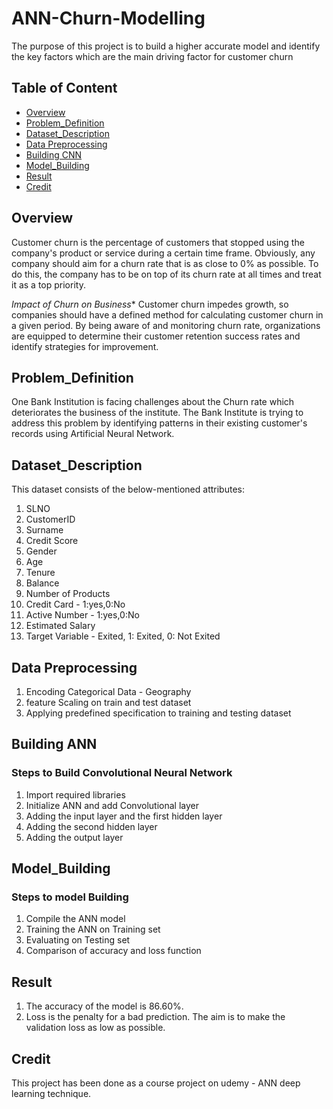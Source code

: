 # ANN-Churn-Modelling
The purpose of this project is to build a higher accurate model and  identify the key factors which are the main driving factor for customer churn

## Table of Content
  * [Overview](#Overview)
  * [Problem_Definition](#Problem_Definition)
  * [Dataset_Description](#Dataset_Description)
  * [Data Preprocessing](#Data_Preprocessing)
  * [Building CNN](#Building_CNN)
  * [Model_Building](#Model_Building)
  * [Result](#Result)
  * [Credit](#Credit)
  
## Overview
Customer churn is the percentage of customers that stopped using the company's product or service during a certain time frame. Obviously, any company should aim for a churn rate that is as close to 0% as possible. To do this, the company has to be on top of its churn rate at all times and treat it as a top priority.

*Impact of Churn  on Business**
Customer churn impedes growth, so companies should have a defined method for calculating customer churn in a given period. By being aware of and monitoring churn rate, organizations are equipped to determine their customer retention success rates and identify strategies for improvement.


 ## Problem_Definition
 One Bank Institution is facing challenges about the Churn rate which deteriorates the business of the institute. The Bank Institute is trying to address this problem by identifying patterns in their existing customer's records using Artificial Neural Network.
 
 

 ## Dataset_Description
This dataset consists of the below-mentioned attributes:
1. SLNO
2. CustomerID
3. Surname
4. Credit Score
5. Gender
6. Age
7. Tenure
8. Balance
9. Number of Products
10. Credit Card - 1:yes,0:No
11. Active Number - 1:yes,0:No
12. Estimated Salary
13. Target Variable - Exited, 1: Exited, 0: Not Exited 


## Data Preprocessing

1. Encoding Categorical Data - Geography
2. feature Scaling on train and test dataset
3. Applying predefined specification to training and testing dataset


## Building ANN
### Steps to Build Convolutional Neural Network
1. Import required libraries
2. Initialize ANN and add Convolutional layer
3. Adding the input layer and the first hidden layer
4. Adding the second hidden layer
5. Adding the output layer




## Model_Building
### Steps to model Building
1. Compile the ANN model
2. Training the ANN  on Training set
3. Evaluating on Testing set
4.  Comparison of accuracy and loss function


    
## Result
1. The accuracy of the model is 86.60%.
2. Loss is the penalty for a bad prediction. The aim is to make the validation loss as low as possible.


## Credit
This project has been done as a course project on udemy - ANN deep learning technique.

